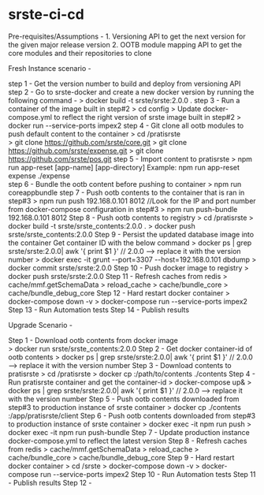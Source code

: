 # srste-ci-cd
Pre-requisites/Assumptions - 
    1. Versioning API to get the next version for the given major release version 
    2. OOTB module mapping API to get the core modules and their repositories to clone 

Fresh Instance scenario - 

step 1 - Get the version number to build and deploy from versioning API 
step 2 - Go to srste-docker and create a new docker version by running the following command - 
    > docker build -t srste/srste:2.0.0 . 
step 3 - Run a container of the image built in step#2 
    > cd config
    > Update docker-compose.yml to reflect the right version of srste image built in step#2
    > docker run --service-ports impex2 
step 4 - Git clone all ootb modules to push default content to the container
    > cd /pratisrste     
    > git clone https://github.com/srste/core.git 
    > git clone https://github.com/srste/expense.git 
    > git clone https://github.com/srste/pos.git 
step 5 - Import content to pratisrste 
    > npm run app-reset [app-name] [app-directory] 
    Example: npm run app-reset expense ./expense     
step 6 - Bundle the ootb content before pushing to container
    > npm run coreappbundle 
step 7 - Push ootb contents to the container that is ran in step#3
    > npm run push 192.168.0.101 8012 //Look for the IP and port number from docker-compose configuration in step#3 
    > npm run push-bundle 192.168.0.101 8012 
Step 8 - Push ootb contents to registry 
    > cd /pratisrste 
    > docker build -t srste/srste_contents:2.0.0 . 
    > docker push srste/srste_contents:2.0.0 
Step 9 - Persist the updated database image into the container 
    Get container ID with the below command 
    > docker ps | grep srste/srste:2.0.0| awk '{ print $1 }' // 2.0.0 --> replace it with the version number 
    > docker exec -it <container-id>  grunt --port=3307 --host=192.168.0.101 dbdump
    > docker commit <container-id> srste/srste:2.0.0 
Step 10 - Push docker image to registry 
    > docker push srste/srste:2.0.0
Step 11 - Refresh caches from redis
    > cache/mmf.getSchemaData
    > reload_cache
    > cache/bundle_core
    > cache/bundle_debug_core 
Step 12 - Hard restart docker container 
    > docker-compose down -v
    > docker-compose run --service-ports impex2
Step 13 - Run Automation tests 
Step 14 - Publish results 

Upgrade Scenario - 

Step 1 - Download ootb contents from docker image       
    > docker run srste/srste_contents:2.0.0
Step 2 - Get docker container-id of ootb contents
    > docker ps | grep srste/srste:2.0.0| awk '{ print $1 }' // 2.0.0 --> replace it with the version number 
Step 3 - Download contents to pratisrste 
    > cd /pratisrste 
    > docker cp <container-id>:/path/to/contents ./contents 
Step 4 - Run pratisrste container and get the container-id
    > docker-compose up&
    > docker ps | grep srste/srste:2.0.0| awk '{ print $1 }' // 2.0.0 --> replace it with the version number 
Step 5 - Push ootb contents downloaded from step#3 to production instance of srste container 
    > docker cp ./contents <pratisrste-container-id>:/app/pratisrste/client 
Step 6 - Push ootb contents downloaded from step#3 to production instance of srste container 
    > docker exec -it <pratisrste-container-id> npm run push <production-node-ip> <production-node-port> 
    > docker exec -it <pratisrste-container-id> npm run push-bundle <production-node-ip> <production-node-port> 
Step 7 - Update production instance docker-compose.yml to reflect the latest version
Step 8 - Refresh caches from redis
    > cache/mmf.getSchemaData
    > reload_cache
    > cache/bundle_core
    > cache/bundle_debug_core
Step 9 - Hard restart docker container 
    > cd /srste
    > docker-compose down -v
    > docker-compose run --service-ports impex2
Step 10 - Run Automation tests 
Step 11 - Publish results
Step 12 -

    
